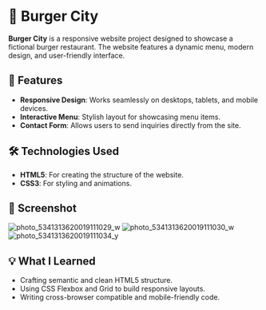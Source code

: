 # 🍔 Burger City  

**Burger City** is a responsive website project designed to showcase a fictional burger restaurant. The website features a dynamic menu, modern design, and user-friendly interface.  

## 🚀 Features  
- **Responsive Design**: Works seamlessly on desktops, tablets, and mobile devices.  
- **Interactive Menu**: Stylish layout for showcasing menu items.  
- **Contact Form**: Allows users to send inquiries directly from the site.  

## 🛠️ Technologies Used  
- **HTML5**: For creating the structure of the website.  
- **CSS3**: For styling and animations.  

## 📸 Screenshot  
![photo_5341313620019111029_w](https://github.com/user-attachments/assets/c0e81d85-3c8a-47f7-8a98-3dda18c4b764)
![photo_5341313620019111030_w](https://github.com/user-attachments/assets/446402ce-3de3-4503-b44e-24a330f00497)
![photo_5341313620019111034_y](https://github.com/user-attachments/assets/a2112961-028b-43d7-bcf5-c65af825f95c)


## 💡 What I Learned  
- Crafting semantic and clean HTML5 structure.  
- Using CSS Flexbox and Grid to build responsive layouts.  
- Writing cross-browser compatible and mobile-friendly code.  


